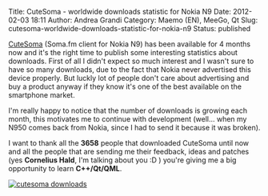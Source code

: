Title: CuteSoma - worldwide downloads statistic for Nokia N9
Date: 2012-02-03 18:11
Author: Andrea Grandi
Category: Maemo (EN), MeeGo, Qt
Slug: cutesoma-worldwide-downloads-statistic-for-nokia-n9
Status: published

[CuteSoma](http://store.ovi.com/content/205737) (Soma.fm client for
Nokia N9) has been available for 4 months now and it's the right time to
publish some interesting statistics about downloads. First of all I
didn't expect so much interest and I wasn't sure to have so many
downloads, due to the fact that Nokia never advertised this device
properly. But luckly lot of people don't care about advertising and buy
a product anyway if they know it's one of the best available on the
smartphone market.

I'm really happy to notice that the number of downloads is growing each
month, this motivates me to continue with development (well... when my
N950 comes back from Nokia, since I had to send it because it was
broken).

I want to thank all the **3658** people that downloaded CuteSoma until
now and all the people that are sending me their feedback, ideas and
patches (yes **Cornelius Hald**, I'm talking about you :D ) you're
giving me a big opportunity to learn **C++/Qt/QML**.

[![cutesoma downloads]({static}/images/2012/02/CuteSoma_downloads1.png)]({static}/images/2012/02/CuteSoma_downloads1.png)
